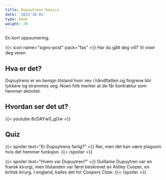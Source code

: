 ```yaml
---
title: Dupuytrens basics
date: '2023-10-01'
type: book
weight: 20
---
```


En kort oppsumering.

<!--more-->

{{< icon name="signs-post" pack="fas" >}} Har du gått deg vill? Vi viser deg veien

## Hva er det?

Dupuytrens er en benign tilstand hvor vev i håndflatten og fingrene blir tykkere og strammes seg. Noen folk merker at de får kontraktur som hemmer aktivitet.

## Hvordan ser det ut?

{{< youtube 8cDAYw0_gOw >}}

## Quiz

{{< spoiler text="Er Dupuytrens farlig?" >}}
Nei, men det kan være plagsom hvis det hemmer funksjon.
{{< /spoiler >}}

{{< spoiler text="Hvem var Dupuytren?" >}}
Guillame Dupuytren var en fransk kirurgi, men tilstanden var først beskrevet av Astley Cooper, en britisk kirurg. I england, kalles det for *Coopers Claw*.
{{< /spoiler >}}
